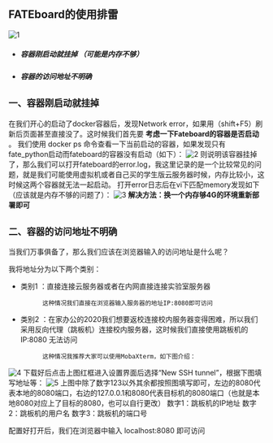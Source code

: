 ## FATEboard的使用排雷
![1](https://img-blog.csdnimg.cn/20200811104335491.png)<br>

- ##### 容器刚启动就挂掉 （可能是内存不够）
- ##### 容器的访问地址不明确


## `一、容器刚启动就挂掉`
在我们开心的启动了docker容器后，发现Network error，如果用（shift+F5）刷新后页面甚至直接没了。这时候我们首先要 **考虑一下Fateboard的容器是否启动** 。
我们使用 docker ps 命令查看一下当前启动的容器，如果发现只有fate_python启动而fateboard的容器没有启动（如下）：
![2](https://img-blog.csdnimg.cn/20200811105752237.png)
则说明该容器挂掉了，那么我们可以打开fateboard的error.log，我这里记录的是一个比较常见的问题，就是我们可能使用虚拟机或者自己买的学生版云服务器时候，内存比较小，这时候这两个容器就无法一起启动。
打开error日志后在vi下匹配memory发现如下（应该就是内存不够的问题了）：
![3](https://img-blog.csdnimg.cn/20200811110200715.jpg?x-oss-process=image/watermark,type_ZmFuZ3poZW5naGVpdGk,shadow_10,text_aHR0cHM6Ly9ibG9nLmNzZG4ubmV0L3pqczk3NTU4NDcxNA==,size_16,color_FFFFFF,t_70)
**解决方法：换一个内存够4G的环境重新部署即可**


## `二、容器的访问地址不明确`
当我们万事俱备了，那么我们应该在浏览器输入的访问地址是什么呢？


我将地址分为以下两个类别：

- 类别1 ：直接连接云服务器或者在内网直接连接实验室服务器
		 	
		 	这种情况我们直接在浏览器输入服务器的地址IP:8080即可访问

- 类别2 ：在家办公的2020我们想要返校连接校内服务器变得困难，所以我们采用反向代理（跳板机）连接校内服务器，这时候我们直接使用跳板机的 IP:8080 无法访问

			这种情况我推荐大家可以使用MobaXterm，如下图介绍：
			
![4](https://img-blog.csdnimg.cn/20200811111457332.png)
			下载好后点击上图红框进入设置界面后选择“New SSH tunnel”，根据下图填写地址等：
			![5](https://img-blog.csdnimg.cn/20200811111929704.png?x-oss-process=image/watermark,type_ZmFuZ3poZW5naGVpdGk,shadow_10,text_aHR0cHM6Ly9ibG9nLmNzZG4ubmV0L3pqczk3NTU4NDcxNA==,size_16,color_FFFFFF,t_70)
上图中除了数字123以外其余都按照图填写即可，左边的8080代表本地的8080端口，右边的127.0.0.1和8080代表目标机的8080端口（也就是本地8080对应上了目标的8080，也可以自行更改）
数字1：跳板机的IP地址
数字2：跳板机的用户名
数字3：跳板机的端口号

配置好打开后，我们在浏览器中输入 localhost:8080 即可访问
